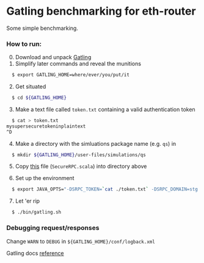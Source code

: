 # Gatling benchmarking for eth-router

Some simple benchmarking.

### How to run:

0. Download and unpack [Gatling](https://gatling.io)
1. Simplify later commands and reveal the munitions

```bash
  $ export GATLING_HOME=where/ever/you/put/it
```

2. Get situated

```bash
  $ cd ${GATLING_HOME}
```

3. Make a text file called `token.txt` containing a valid authentication token

```bash
  $ cat > token.txt
mysupersecuretokeninplaintext
^D
```

4. Make a directory with the simluations package name (e.g. `qs`) in 

```bash
  $ mkdir ${GATLING_HOME}/user-files/simulations/qs
```

5. Copy [this](SecureRPC.scala) file (`SecureRPC.scala`) into directory above

6. Set up the environment 

```bash
  $ export JAVA_OPTS="-DSRPC_TOKEN=`cat ./token.txt` -DSRPC_DOMAIN=stg.rpc.mysweetdomain.com"
```

7. Let 'er rip

```bash
  $ ./bin/gatling.sh
```

### Debugging request/responses

Change `WARN` to `DEBUG` in `${GATLING_HOME}/conf/logback.xml`

Gatling docs [reference](https://gatling.io/docs/2.3/general/debugging/)
